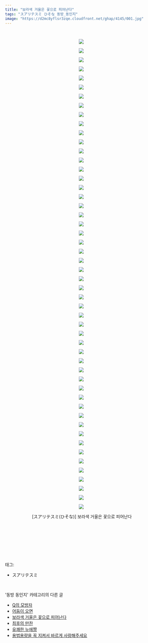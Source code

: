 ```yaml
---
title: "보라색 거울은 꽃으로 피어난다"
tags: "スアリテスミ ひそな 동방_동인지"
image: "https://d2mc8yflsr3zqe.cloudfront.net/ghap/4145/001.jpg"
---
```

<div class="article">
<p style="text-align: center; clear: none; float: none;"><br/></p>
<p style="text-align: center; clear: none; float: none;"><img src="{{ site.imgserver2 }}/ghap/4145/001.jpg"/></p>
<p style="text-align: center; clear: none; float: none;"><img src="{{ site.imgserver2 }}/ghap/4145/002.jpg"/></p>
<p style="text-align: center; clear: none; float: none;"><img src="{{ site.imgserver2 }}/ghap/4145/003.jpg"/></p>
<p style="text-align: center; clear: none; float: none;"><img src="{{ site.imgserver2 }}/ghap/4145/004.jpg"/></p>
<p style="text-align: center; clear: none; float: none;"><img src="{{ site.imgserver2 }}/ghap/4145/005.jpg"/></p>
<p style="text-align: center; clear: none; float: none;"><img src="{{ site.imgserver2 }}/ghap/4145/006.jpg"/></p>
<p style="text-align: center; clear: none; float: none;"><img src="{{ site.imgserver2 }}/ghap/4145/007.jpg"/></p>
<p style="text-align: center; clear: none; float: none;"><img src="{{ site.imgserver2 }}/ghap/4145/008.jpg"/></p>
<p style="text-align: center; clear: none; float: none;"><img src="{{ site.imgserver2 }}/ghap/4145/009.jpg"/></p>
<p style="text-align: center; clear: none; float: none;"><img src="{{ site.imgserver2 }}/ghap/4145/010.jpg"/></p>
<p style="text-align: center; clear: none; float: none;"><img src="{{ site.imgserver2 }}/ghap/4145/011.jpg"/></p>
<p style="text-align: center; clear: none; float: none;"><img src="{{ site.imgserver2 }}/ghap/4145/012.jpg"/></p>
<p style="text-align: center; clear: none; float: none;"><img src="{{ site.imgserver2 }}/ghap/4145/013.jpg"/></p>
<p style="text-align: center; clear: none; float: none;"><img src="{{ site.imgserver2 }}/ghap/4145/014.jpg"/></p>
<p style="text-align: center; clear: none; float: none;"><img src="{{ site.imgserver2 }}/ghap/4145/015.jpg"/></p>
<p style="text-align: center; clear: none; float: none;"><img src="{{ site.imgserver2 }}/ghap/4145/016.jpg"/></p>
<p style="text-align: center; clear: none; float: none;"><img src="{{ site.imgserver2 }}/ghap/4145/017.jpg"/></p>
<p style="text-align: center; clear: none; float: none;"><img src="{{ site.imgserver2 }}/ghap/4145/018.jpg"/></p>
<p style="text-align: center; clear: none; float: none;"><img src="{{ site.imgserver2 }}/ghap/4145/019.jpg"/></p>
<p style="text-align: center; clear: none; float: none;"><img src="{{ site.imgserver2 }}/ghap/4145/020.jpg"/></p>
<p style="text-align: center; clear: none; float: none;"><img src="{{ site.imgserver2 }}/ghap/4145/021.jpg"/></p>
<p style="text-align: center; clear: none; float: none;"><img src="{{ site.imgserver2 }}/ghap/4145/022.jpg"/></p>
<p style="text-align: center; clear: none; float: none;"><img src="{{ site.imgserver2 }}/ghap/4145/023.jpg"/></p>
<p style="text-align: center; clear: none; float: none;"><img src="{{ site.imgserver2 }}/ghap/4145/024.jpg"/></p>
<p style="text-align: center; clear: none; float: none;"><img src="{{ site.imgserver2 }}/ghap/4145/025.jpg"/></p>
<p style="text-align: center; clear: none; float: none;"><img src="{{ site.imgserver2 }}/ghap/4145/026.jpg"/></p>
<p style="text-align: center; clear: none; float: none;"><img src="{{ site.imgserver2 }}/ghap/4145/027.jpg"/></p>
<p style="text-align: center; clear: none; float: none;"><img src="{{ site.imgserver2 }}/ghap/4145/028.jpg"/></p>
<p style="text-align: center; clear: none; float: none;"><img src="{{ site.imgserver2 }}/ghap/4145/029.jpg"/></p>
<p style="text-align: center; clear: none; float: none;"><img src="{{ site.imgserver2 }}/ghap/4145/030.jpg"/></p>
<p style="text-align: center; clear: none; float: none;"><img src="{{ site.imgserver2 }}/ghap/4145/031.jpg"/></p>
<p style="text-align: center; clear: none; float: none;"><img src="{{ site.imgserver2 }}/ghap/4145/032.jpg"/></p>
<p style="text-align: center; clear: none; float: none;"><img src="{{ site.imgserver2 }}/ghap/4145/033.jpg"/></p>
<p style="text-align: center; clear: none; float: none;"><img src="{{ site.imgserver2 }}/ghap/4145/034.jpg"/></p>
<p style="text-align: center; clear: none; float: none;"><img src="{{ site.imgserver2 }}/ghap/4145/035.jpg"/></p>
<p style="text-align: center; clear: none; float: none;"><img src="{{ site.imgserver2 }}/ghap/4145/036.jpg"/></p>
<p style="text-align: center; clear: none; float: none;"><img src="{{ site.imgserver2 }}/ghap/4145/037.jpg"/></p>
<p style="text-align: center; clear: none; float: none;"><img src="{{ site.imgserver2 }}/ghap/4145/038.jpg"/></p>
<p style="text-align: center; clear: none; float: none;"><img src="{{ site.imgserver2 }}/ghap/4145/039.jpg"/></p>
<p style="text-align: center; clear: none; float: none;"><img src="{{ site.imgserver2 }}/ghap/4145/040.jpg"/></p>
<p style="text-align: center; clear: none; float: none;"><img src="{{ site.imgserver2 }}/ghap/4145/041.jpg"/></p>
<p style="text-align: center; clear: none; float: none;"><img src="{{ site.imgserver2 }}/ghap/4145/042.jpg"/></p>
<p style="text-align: center; clear: none; float: none;"><img src="{{ site.imgserver2 }}/ghap/4145/043.jpg"/></p>
<p style="text-align: center; clear: none; float: none;"><img src="{{ site.imgserver2 }}/ghap/4145/044.jpg"/></p>
<p style="text-align: center; clear: none; float: none;"><img src="{{ site.imgserver2 }}/ghap/4145/045.jpg"/></p>
<p style="text-align: center; clear: none; float: none;"><img src="{{ site.imgserver2 }}/ghap/4145/046.jpg"/></p>
<p style="text-align: center; clear: none; float: none;"><img src="{{ site.imgserver2 }}/ghap/4145/047.jpg"/></p>
<p style="text-align: center; clear: none; float: none;"><img src="{{ site.imgserver2 }}/ghap/4145/048.jpg"/></p>
<p style="text-align: center; clear: none; float: none;"><img src="{{ site.imgserver2 }}/ghap/4145/049.jpg"/></p>
<p style="text-align: center; clear: none; float: none;"><img src="{{ site.imgserver2 }}/ghap/4145/050.jpg"/></p>
<p style="text-align: center; clear: none; float: none;"><img src="{{ site.imgserver2 }}/ghap/4145/051.jpg"/></p>
<p style="text-align: center; clear: none; float: none;"><img src="{{ site.imgserver2 }}/ghap/4145/052.jpg"/></p>
<p style="text-align: center; clear: none; float: none;"> [スアリテスミ(ひそな)] 보라색 거울은 꽃으로 피어난다</p>
<p style="text-align: center; clear: none; float: none;"><br/></p>
<p style="text-align: center; clear: none; float: none;"><br/></p>
<p><br/></p>
</div><br/>
<div class="tagTrail">
<p>태그: </p>
<ul>
<li>スアリテスミ</li>
</ul>
</div><br/>
<div class="another">
<p>'동방 동인지' 카테고리의 다른 글</p>
<ul>
<li><a href="/ghap_4147">Q의 모방자</a></li>
<li><a href="/ghap_4146">어둠이 오면</a></li>
<li><a href="/ghap_4145">보라색 거울은 꽃으로 피어난다</a></li>
<li><a href="/ghap_4131">최후의 만찬</a></li>
<li><a href="/ghap_4129">유쾌한 누에쨩</a></li>
<li><a href="/ghap_4128">용법용량을 꼭 지켜서 바르게 사랑해주세요</a></li>
</ul>
</div><br/>
<div class="cb_module cb_fluid">
<div class="cb_wrt cb_profile">
</div><!-- commentList close -->
</div><br/>
